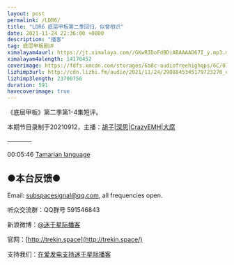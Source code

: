 ```yaml
---
layout: post
permalink: /LDR6/
title: "LDR6 底层甲板第二季回归，似曾相识"
date: 2021-11-24 22:36:00 +0800
description: "播客"
tag: 底层甲板剧评
ximalayam4aurl: https://jt.ximalaya.com//GKwRIDoFdBDiABAAAAD67I_y.mp3.m4a?channel=rss&amp;album_id=3135361&amp;track_id=475779962&amp;uid=6418191&amp;jt=https://audio.xmcdn.com/storages/3bf3-audiofreehighqps/54/4D/GKwRIDoFdBDiABAAAAD67I_y.mp3
ximalayam4alength: 14178452
coverimage: https://fdfs.xmcdn.com/storages/6a8c-audiofreehighqps/6C/07/GMCoOSMFdBDNAAI-zAD67IZ6.jpeg
lizhimp3url: http://cdn.lizhi.fm/audio/2021/11/24/2908845345179723270_ud.mp3
lizhimp3length: 23700756
duration: 591
havecoverimage: true
---  
```


《底层甲板》第二季第1-4集短评。

本期节目录制于20210912，主播：[胡子](https://weibo.com/p/1005051764117203)\|[深思](mailto:deepthought@trekin.space)\|[CrazyEMH](mailto:emh@trekin.space)\|[大腐](https://weibo.com/u/5113590549)

————

00:05:46 [Tamarian language](https://memory-alpha.fandom.com/wiki/Tamarian_language)

## ●本台反馈●

Email: [subspacesignal@qq.com](mailto:subspacesignal@qq.com), all frequencies open.

听众交流群：QQ群号 591546843

新浪微博：[@迷于星际播客](http://weibo.com/lostinst)

官网：[http://trekin.space](http://trekin.space/)

支持我们：[在爱发电支持迷于星际播客](https://afdian.net/@lostinst)
